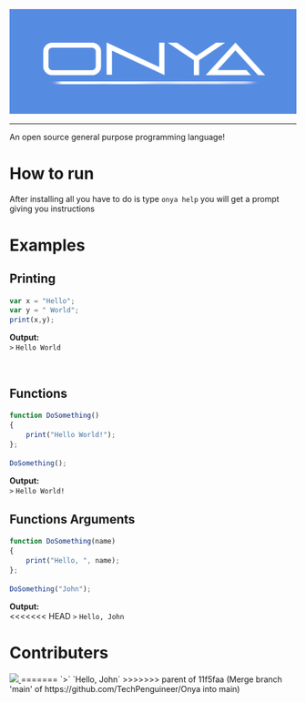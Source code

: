 ![BANNER](docs/banner.png)
<hr>

 An open source general purpose programming language!

# How to run
After installing all you have to do is type `onya help` you will get a prompt giving you instructions

 # Examples

 ## Printing

 ```javascript
 var x = "Hello";
 var y = " World";
 print(x,y);
 ```
 **Output:**<br>
 `>` `Hello World`

<br>

## Functions
```javascript
function DoSomething()
{
    print("Hello World!");
};

DoSomething();
```
 **Output:**<br>
 `>` `Hello World!`

 ## Functions Arguments
```javascript
function DoSomething(name)
{
    print("Hello, ", name);
};

DoSomething("John");
```
 **Output:**<br>
<<<<<<< HEAD
 `>` `Hello, John`
 
 # Contributers
 
 
<a href="https://github.com/TechPenguineer/Onya/graphs/contributors">
  <img src="https://contrib.rocks/image?repo=TechPenguineer/Onya" />
</a>
=======
 `>` `Hello, John`
>>>>>>> parent of 11f5faa (Merge branch 'main' of https://github.com/TechPenguineer/Onya into main)
